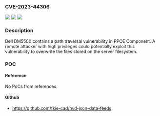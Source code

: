 ### [CVE-2023-44306](https://cve.mitre.org/cgi-bin/cvename.cgi?name=CVE-2023-44306)
![](https://img.shields.io/static/v1?label=Product&message=Dell%20PowerProtect%20Data%20Manager%20DM5500%20Appliance&color=blue)
![](https://img.shields.io/static/v1?label=Version&message=%3D%20DM5500%205.14%20and%20below%20&color=brighgreen)
![](https://img.shields.io/static/v1?label=Vulnerability&message=CWE-22%3A%20Improper%20Limitation%20of%20a%20Pathname%20to%20a%20Restricted%20Directory%20('Path%20Traversal')&color=brighgreen)

### Description

Dell DM5500 contains a path traversal vulnerability in PPOE Component. A remote attacker with high privileges could potentially exploit this vulnerability to overwrite the files stored on the server filesystem.

### POC

#### Reference
No PoCs from references.

#### Github
- https://github.com/fkie-cad/nvd-json-data-feeds

